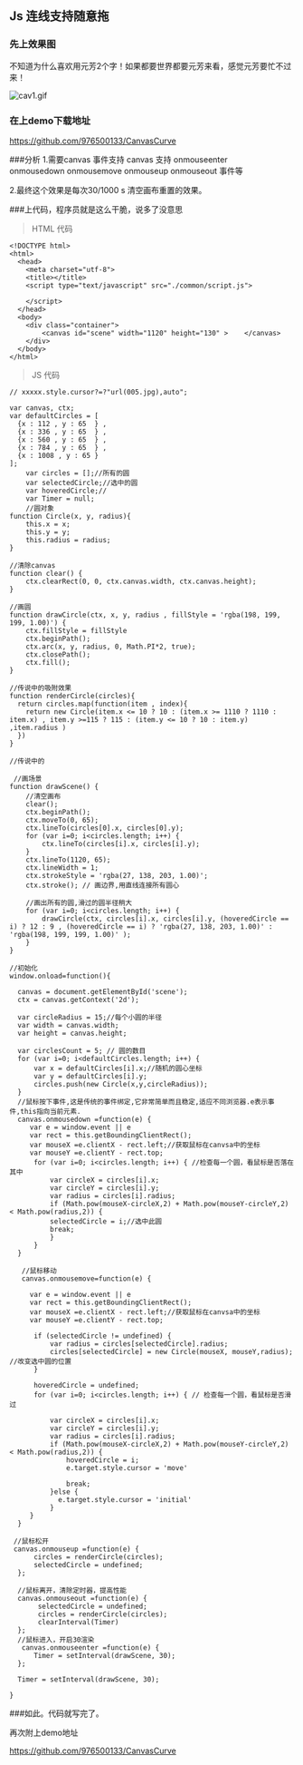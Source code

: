 ## Js 连线支持随意拖



### 先上效果图


不知道为什么喜欢用元芳2个字！如果都要世界都要元芳来看，感觉元芳要忙不过来！

![cav1.gif](http://upload-images.jianshu.io/upload_images/1899643-a30686df11466430.gif?imageMogr2/auto-orient/strip)

### 在上demo下载地址

https://github.com/976500133/CanvasCurve


###分析
1.需要canvas 事件支持
  canvas 支持 
onmouseenter  
 onmousedown
onmousemove
onmouseup
onmouseout 
事件等

2.最终这个效果是每次30/1000 s 清空画布重置的效果。


###上代码，程序员就是这么干脆，说多了没意思

>HTML 代码

    <!DOCTYPE html>
    <html>
      <head>
        <meta charset="utf-8">
        <title></title>
        <script type="text/javascript" src="./common/script.js">
    
        </script>
      </head>
      <body>
        <div class="container">
            <canvas id="scene" width="1120" height="130" >    </canvas>
        </div>
      </body>
    </html>


> JS 代码

    // xxxxx.style.cursor?=?"url(005.jpg),auto";

    var canvas, ctx;
    var defaultCircles = [
      {x : 112 , y : 65  } ,
      {x : 336 , y : 65  } ,
      {x : 560 , y : 65  } ,
      {x : 784 , y : 65  } ,
      {x : 1008 , y : 65 }
    ];
        var circles = [];//所有的圆
        var selectedCircle;//选中的圆
        var hoveredCircle;//
        var Timer = null;
        //圆对象
    function Circle(x, y, radius){
        this.x = x;
        this.y = y;
        this.radius = radius;
    }
    
    //清除canvas
    function clear() {
        ctx.clearRect(0, 0, ctx.canvas.width, ctx.canvas.height);
    }
    
    //画圆
    function drawCircle(ctx, x, y, radius , fillStyle = 'rgba(198, 199,  199, 1.00)') {
        ctx.fillStyle = fillStyle
        ctx.beginPath();
        ctx.arc(x, y, radius, 0, Math.PI*2, true);
        ctx.closePath();
        ctx.fill();
    }
    
    //传说中的吸附效果
    function renderCircle(circles){
      return circles.map(function(item , index){
        return new Circle(item.x <= 10 ? 10 : (item.x >= 1110 ? 1110 : item.x) , item.y >=115 ? 115 : (item.y <= 10 ? 10 : item.y) ,item.radius )
      })
    }
    
    //传说中的
    
     //画场景
    function drawScene() {
        //清空画布
        clear();
        ctx.beginPath();
        ctx.moveTo(0, 65);
        ctx.lineTo(circles[0].x, circles[0].y);
        for (var i=0; i<circles.length; i++) {
            ctx.lineTo(circles[i].x, circles[i].y);
        }
        ctx.lineTo(1120, 65);
        ctx.lineWidth = 1;
        ctx.strokeStyle = 'rgba(27, 138, 203, 1.00)';
        ctx.stroke(); // 画边界,用直线连接所有圆心
    
        //画出所有的圆,滑过的圆半径稍大
        for (var i=0; i<circles.length; i++) {
            drawCircle(ctx, circles[i].x, circles[i].y, (hoveredCircle == i) ? 12 : 9 , (hoveredCircle == i) ? 'rgba(27, 138, 203, 1.00)' : 'rgba(198, 199, 199, 1.00)' );
        }
    }
    
    //初始化
    window.onload=function(){
    
      canvas = document.getElementById('scene');
      ctx = canvas.getContext('2d');
    
      var circleRadius = 15;//每个小圆的半径
      var width = canvas.width;
      var height = canvas.height;
    
      var circlesCount = 5; // 圆的数目
      for (var i=0; i<defaultCircles.length; i++) {
          var x = defaultCircles[i].x;//随机的圆心坐标
          var y = defaultCircles[i].y;
          circles.push(new Circle(x,y,circleRadius));
      }
      //鼠标按下事件,这是传统的事件绑定,它非常简单而且稳定,适应不同浏览器.e表示事件,this指向当前元素.
      canvas.onmousedown =function(e) {
         var e = window.event || e
         var rect = this.getBoundingClientRect();
         var mouseX =e.clientX - rect.left;//获取鼠标在canvsa中的坐标
         var mouseY =e.clientY - rect.top;
          for (var i=0; i<circles.length; i++) { //检查每一个圆，看鼠标是否落在其中
              var circleX = circles[i].x;
              var circleY = circles[i].y;
              var radius = circles[i].radius;
              if (Math.pow(mouseX-circleX,2) + Math.pow(mouseY-circleY,2) < Math.pow(radius,2)) {
              selectedCircle = i;//选中此圆
              break;
              }
          }
      }
    
       //鼠标移动
       canvas.onmousemove=function(e) {
    
         var e = window.event || e
         var rect = this.getBoundingClientRect();
         var mouseX =e.clientX - rect.left;//获取鼠标在canvsa中的坐标
         var mouseY =e.clientY - rect.top;
    
          if (selectedCircle != undefined) {
              var radius = circles[selectedCircle].radius;
              circles[selectedCircle] = new Circle(mouseX, mouseY,radius); //改变选中圆的位置
          }
    
          hoveredCircle = undefined;
          for (var i=0; i<circles.length; i++) { // 检查每一个圆，看鼠标是否滑过
    
              var circleX = circles[i].x;
              var circleY = circles[i].y;
              var radius = circles[i].radius;
              if (Math.pow(mouseX-circleX,2) + Math.pow(mouseY-circleY,2) < Math.pow(radius,2)) {
                  hoveredCircle = i;
                  e.target.style.cursor = 'move'
    
                  break;
              }else {
                e.target.style.cursor = 'initial'
              }
         }
      }
    
     //鼠标松开
     canvas.onmouseup =function(e) {
          circles = renderCircle(circles);
          selectedCircle = undefined;
      };
    
      //鼠标离开，清除定时器，提高性能
      canvas.onmouseout =function(e) {
           selectedCircle = undefined;
           circles = renderCircle(circles);
           clearInterval(Timer)
      };
      //鼠标进入，开启30渲染
       canvas.onmouseenter =function(e) {
          Timer = setInterval(drawScene, 30);
      };
    
      Timer = setInterval(drawScene, 30);
    
    }


###如此。代码就写完了。

再次附上demo地址

https://github.com/976500133/CanvasCurve